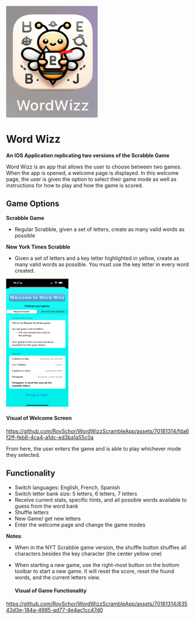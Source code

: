 <img src='WordWizz/ReadMe Display Files/WordWizz App.jpeg' width="250" height="305">

# Word Wizz
**An IOS Application replicating two versions of the Scrabble Game**

Word Wizz is an app that allows the user to choose between two games. When the app is opened, a welcome page is displayed.
In this welcome page, the user is given the option to select their game mode as well as instructions for how to play and how the game is scored.

## Game Options
**Scrabble Game**
  - Regular Scrabble, given a set of letters, create as many valid words as possible

**New York Times Scrabble**
  - Given a set of letters and a key letter highlighted in yellow, create as many valid words as possible. You must use the key letter in every word created.

<img src='WordWizz/ReadMe Display Files/WordWizz Welcome Screen.PNG' width="170" height="350">

#### Visual of Welcome Screen

https://github.com/RoySchor/WordWizzScrambleApp/assets/70181314/fda6f2ff-feb8-4ca4-a1dc-ed3ba1a55c0a


From here, the user enters the game and is able to play whichever mode they selected.

## Functionality
- Switch languages: English, French, Spanish
- Switch letter bank size: 5 letters, 6 letters, 7 letters
- Receive current stats, specific hints, and all possible words available to guess from the word bank
- Shuffle letters
- New Game/ get new letters
- Enter the welcome page and change the game modes

**Notes**:
- When in the NYT Scrabble game version, the shuffle button shuffles all characters besides the key character (the center yellow one)
- When starting a new game, use the right-most button on the bottom toolbar to start a new game. It will reset the score, reset the found words, and the current letters view.

  #### Visual of Game Functionality


https://github.com/RoySchor/WordWizzScrambleApp/assets/70181314/83543d3e-184a-4985-ad77-4e4ac1cc47d0


